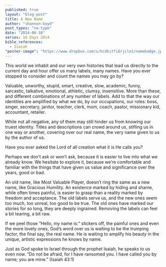 ```yaml
---
published: true
layout: "blog-post"
title: A New Name
author: "shannon-boyd"
post_types: "no-type"
date: "2014-06-18"
series: 16 Days 2014
bible_references: 
  - Isaiah
"poster-image": "https://www.dropbox.com/s/hcdkitfi6rjclo1/namebadge.jpg"
---
```


This world we inhabit and our very own histories that lead us directly to the current day and hour offer us many labels, many names.  Have you ever stopped to consider and count the names you may go by?  

Valuable, unworthy, stupid, smart, creative, slow, academic, funny, sarcastic, talkative, emotional, athletic, clumsy, insensitive.  More than these, and different combinations of any number of labels.  Add to that the way our identities are amplified by what we do, by our occupations, our roles:  boss, singer, secretary, janitor, teacher, clerk, mom, coach, pastor, missionary kid, accountant, retailer.  

While not all negative, any of them may still hinder us from knowing our truest identity.  Titles and descriptions can crowd around us, stifling us in one way or another, covering over our real name, the very name given to us by the author of us. 

Have you ever asked the Lord of all creation what it is He calls you?  

Perhaps we don’t ask or won’t ask, because it is easier to live into what we already know.  We hesitate to explore it, because we’re comfortable and familiar with the things that have given us value and significance over the years, good or bad.  

An old name, like Most Valuable Player, doesn’t ring the same as a new name, like Gracious Humility.  An existence marked by hiding and shame, while often times painful, is easier to grasp than a reality marked by freedom and acceptance.  The old labels serve us, and the new ones seem too much, too unreal, too good to be true.  The old ones have marked our stories for so long, they are deeply ingrained.  Removing the labels can feel a bit tearing, a bit raw.

If we peel those “Hello, my name is:” stickers off, the painful ones and even the more lovely ones, God’s word over us is waiting to be the trumping factor, the final say, the real name.  He is waiting to amplify his beauty in the unique, artistic expressions he knows by name.   

Just as God spoke to Israel through the prophet Isaiah, he speaks to us even now.  “Do not be afraid, for I have ransomed you.  I have called you by name; you are mine.”  (Isaiah 43:1)
